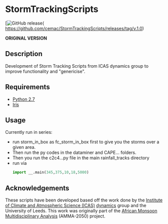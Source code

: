 # StormTrackingScripts #

[![GitHub release](https://img.shields.io/badge/release-v.1.0-blue.svg)(
https://github.com/cemac/StormTrackingScripts/releases/tag/v.1.0)

**ORIGINAL VERSION**

## Description ##

Development of Storm Tracking Scripts from ICAS dynamics group to improve functionality and "genericise".

## Requirements ##

 * [Python 2.7](https://www.anaconda.com/download/)
 * [Iris](https://scitools.org.uk/iris/docs/latest)

## Usage ##

Currently run in series:
* run storm_in_box as fc_storm_in_box first to give you the storms over a given area.
* Then run the py codes in the dataminer and CAPE… folders.
* Then you run the c2c4…py file in the main rainfall_tracks directory
* run via
  ```python
  import __.main(345,375,10,18,5000)
  ```

## Acknowledgements ##

These scripts have been developed based off the work done by the [Institute of Climate and Atmospheric Science (ICAS)](http://www.see.leeds.ac.uk/research/icas/) [dynamics](http://www.see.leeds.ac.uk/research/icas/research-themes/atmosphere/) group and the University of Leeds. This work was originally part of the [African Monsoon Multidisciplinary Analysis](https://www.amma2050.org/) (AMMA-2050) project.
